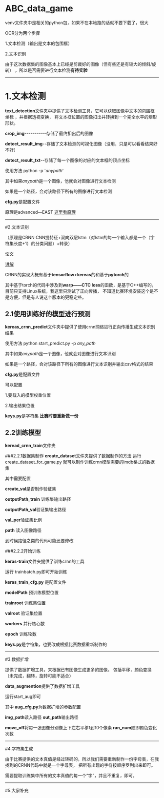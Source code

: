 # ABC_data_game

venv文件夹中是相关的python包，如果不在本地跑的话就不要下载了，很大

OCR分为两个步骤

1.文本检测（输出是文本的包围框）

2.文本识别

由于这次数据集的图像基本上已经是剪裁好的图像（但有些还是有较大的倾斜/旋转）
，所以是否需要进行文本检测**有待实验**

---

# 1.文本检测

**text_detection**文件夹中提供了文本检测工具，它可以获取图像中文本的包围框坐标
，并根据透视变换，
将文本框位置的图像扣出并转换到一个完全水平的矩形形状。

**crop_img**-----------存储了最终扣出后的图像

**detect_result_img**--存储了文本检测的可视化图像（没用，只是可以看看结果好不好）

**detect_result_txt**--存储了每一个图像的对应的文本框的顶点坐标

使用方法 python -p '*anypath*'

其中如果*anypath*是一个图像，他就会对图像进行文本检测

如果是一个路径，会对该路径下所有的图像进行文本检测

**cfg.py**是配置文件

原理是advanced—EAST  [这里看原理](https://huoyijie.github.io/zh-Hans/2018/08/24/AdvancedEAST%E6%96%87%E6%9C%AC%E6%A3%80%E6%B5%8B%E5%8E%9F%E7%90%86%E7%AE%80%E4%BB%8B/)

---

#2.文本识别

（原理是CRNN CNN提特征+双向双层lstm（对lstm的每一个输入都是一个（字符集长度+1）的分类问题）+转录）

[论文](https://blog.csdn.net/qq314000558/article/details/83110225)

[讲解](https://blog.csdn.net/jiang_ming_/article/details/82714444)

CRNN的实现大概有基于**tensorflow+kereas**的和基于**pytorch**的

其中基于torch的代码中涉及到**warp——CTC loss**的函数，是基于C++编写的，目前只支持Linux系统，我这里只测试了正向传播，
不知道比赛环境安装这个是不是方便，但是有人说这个版本的更稳定些。

## 2.1使用训练好的模型进行预测

**kereas_crnn_predict**文件夹中提供了使用crnn网络进行正向传播生成文本识别结果

使用方法 python start_predict.py -p *any_path*

其中如果*anypath*是一个图像，他就会对图像进行文本识别

如果是一个路径，会对该路径下所有的图像进行文本识别并输出csv格式的结果

**cfg.py**是配置文件

可以配置 

1.要载入的模型权重位置

2.输出结果位置

**keys.py**是字符集 **比赛时要重新做一份**

## 2.2训练模型

**keread_crnn_train**文件夹

###2.2.1数据集制作
**create_dataset**文件夹提供了数据制作的方法
运行 create_dataset_for_game.py 就可以制作训练crnn模型需要的lmdb格式的数据集

其中需要配置

**create_val**是否制作验证集

**outputPath_train** 训练集输出路径

**outputPath_val**验证集输出路径

**val_per**验证集比例

**path**  读入图像路径

到时候路径之类的代码可能还要修改

###2.2.2开始训练

**keras-train**文件夹提供了训练crnn的工具

运行 trainbatch.py即可开始训练 

**keras_train_cfg.py** 是配置文件 

**modelPath**    预训练模型位置

**trainroot**    训练集位置

**valroot**      验证集位置

**workers**      并行核心数

**epoch**        训练轮数

**keys.py**是字符集，也要改成根据比赛数据重新制作的

---

#3.数据扩增


提供了数据扩增工具，来根据已有图像生成更多的图像。
包括平移，颜色变换（未完成，翻转，旋转可能不适合）

**data_augmention**提供了数据扩增工具

运行start_aug即可

其中 **aug_cfg.py**为数据扩增的参数配置

**img_path**读入路径
**out_path**输出路径

**move_off**将每一张图像分别像上下左右平移1到10个像素
**ran_num**随即颜色变化次数




---

#4.字符集生成

由于比赛提供的文本真值是经过转码的，所以我们需要重新制作一份字母表，在我找到的CRNN代码中就是一个字母表，
把所有出现的字符按顺序罗列出来即可。

需要提取训练集中所有的文本真值的每一个“字”，并且不重复，即可。

---

#5.大家补充
